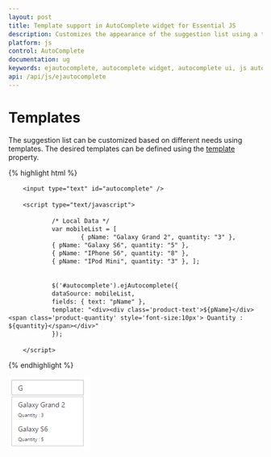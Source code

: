 ```yaml
---
layout: post
title: Template support in AutoComplete widget for Essential JS
description: Customizes the appearance of the suggestion list using a template
platform: js
control: AutoComplete
documentation: ug
keywords: ejautocomplete, autocomplete widget, autocomplete ui, js autocomplete, jquery autocomplete, web autocomplete, ej autocomplete, essential javascript autocomplete,
api: /api/js/ejautocomplete
---
```


# Templates

The suggestion list can be customized based on different needs using templates. The desired templates can be defined using the [template](https://help.syncfusion.com/api/js/ejautocomplete#members:template) property.

{% highlight html %}

        
        <input type="text" id="autocomplete" />
        
        <script type="text/javascript">
        
                /* Local Data */
                var mobileList = [
                        { pName: "Galaxy Grand 2", quantity: "3" },
                { pName: "Galaxy S6", quantity: "5" },
                { pName: "IPhone S6", quantity: "8" },
                { pName: "IPod Mini", quantity: "3" }, ];
        
        
                $('#autocomplete').ejAutocomplete({
                dataSource: mobileList,
                fields: { text: "pName" },
                template: "<div><div class='product-text'>${pName}</div> <span class='product-quantity' style='font-size:10px'> Quantity : ${quantity}</span></div>"
                });
        
        </script>
        


{% endhighlight %}



![AutoComplete-Template](template_images\template_img1.png)



